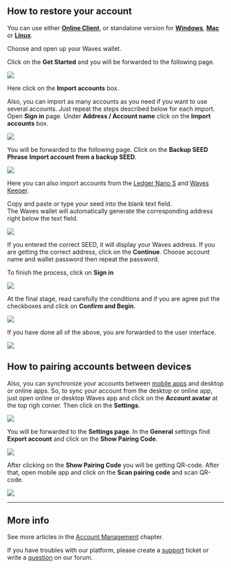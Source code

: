 ## How to restore your account

You can use either [**Online Client**](https://client.wavesplatform.com), or standalone version for [**Windows**](https://wavesplatform.com/files/WavesClient-win.zip), [**Mac**](https://wavesplatform.com/files/WavesClient-mac.dmg) or [**Linux**](https://wavesplatform.com/files/WavesClient-linux.deb).

Choose and open up your Waves wallet.

Click on the **Get Started** and you will be forwarded to the following page.

![](/_assets/account_restoring_01.png)

Here click on the **Import accounts** box.

Also, you can import as many accounts as you need if you want to use several accounts. Just repeat the steps described below for each import.
Open **Sign in** page. Under **Address / Account name** click on the **Import accounts** box.

![](/_assets/account_restoring_01.1.png)

You will be forwarded to the following page. Click on the **Backup SEED Phrase** **Import account from a backup SEED**.

![](/_assets/account_restoring_01.2.png)

Here you can also import accounts from the [Ledger Nano S](/waves-client/account-management/ledger-nano.md) and [Waves Keeper](/waves-client/account-management/waves-keeper.md).

Copy and paste or type your seed into the blank text field.  
The Waves wallet will automatically generate the corresponding address right below the text field.

![](/_assets/account_restoring_02.png)

If you entered the correct SEED, it will display your Waves address. If you are getting the correct address, click on the **Continue**.
Choose account name and wallet password then repeat the password.

To finish the process, click on **Sign in**

![](/_assets/account_restoring_003.png)

At the final stage, read carefully the conditions and if you are agree put the checkboxes and click on **Confirm and Begin**.

![](/_assets/account_restoring_04.png)

If you have done all of the above, you are forwarded to the user interface.

![](/_assets/account_restoring_05.png)

## How to pairing accounts between devices

Also, you can synchronize your accounts between [mobile apps](/waves-client/mobile-apps.md) and desktop or online apps. So, to sync your account from the desktop or online app, just open online or desktop Waves app and click on the **Account avatar** at the top righ corner. Then click on the **Settings**.

![](/_assets/account_restoring_006.png)

You will be forwarded to the **Settings page**. In the **General** settings find **Export account** and click on the **Show Pairing Code**.

![](/_assets/account_restoring_06.png)

After clicking on the **Show Pairing Code** you will be getting QR-code. After that, open mobile app and click on the **Scan pairing code** and scan QR-code.

![](/_assets/account_restoring_07.png)

---

## More info

See more articles in the [Account Management](/waves-client/account-management.md) chapter.

If you have troubles with our platform, please create a [support](https://support.wavesplatform.com/) ticket or write a [question](https://forum.wavesplatform.com/) on our forum.
